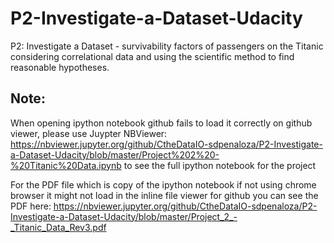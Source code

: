 # P2-Investigate-a-Dataset-Udacity
P2: Investigate a Dataset -  survivability factors of passengers on the Titanic considering correlational data and using the scientific method to find reasonable hypotheses.

## Note:
When opening ipython notebook github fails to load it correctly on github viewer, please use Juypter NBViewer: https://nbviewer.jupyter.org/github/CtheDataIO-sdpenaloza/P2-Investigate-a-Dataset-Udacity/blob/master/Project%202%20-%20Titanic%20Data.ipynb to see the full ipython notebook for the project

For the PDF file which is copy of the ipython notebook if not using chrome browser it might not load in the inline file viewer for github you can see the PDF here:
https://nbviewer.jupyter.org/github/CtheDataIO-sdpenaloza/P2-Investigate-a-Dataset-Udacity/blob/master/Project_2_-_Titanic_Data_Rev3.pdf
